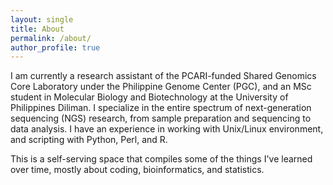 ```yaml
---
layout: single
title: About
permalink: /about/
author_profile: true
---
```


I am currently a research assistant of the PCARI-funded Shared Genomics Core Laboratory under the Philippine Genome Center (PGC), and an MSc student in Molecular Biology and Biotechnology at the University of Philippines Diliman. I specialize in the entire spectrum of next-generation sequencing (NGS) research, from sample preparation and sequencing to data analysis. I have an experience in working with Unix/Linux environment, and scripting with Python, Perl, and R.

This is a self-serving space that compiles some of the things I've learned over time, mostly about coding, bioinformatics, and statistics.
